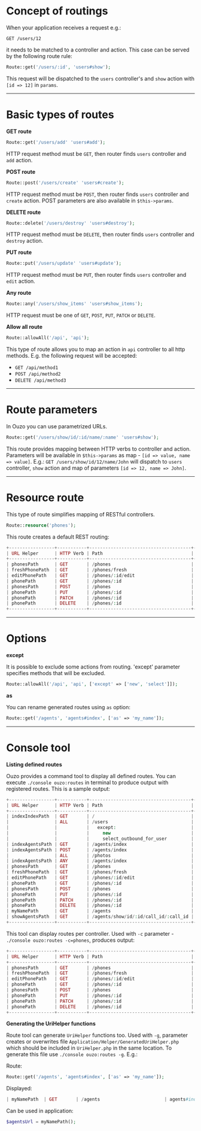 # Concept of routings
When your application receives a request e.g.:

```
GET /users/12
```

it needs to be matched to a controller and action. This case can be served by the following route rule:

```php
Route::get('/users/:id', 'users#show');
```

This request will be dispatched to the `users` controller's and `show` action with `[id => 12]` in `params`.

---

# Basic types of routes

**GET route**

```php
Route::get('/users/add' 'users#add');
```

HTTP request method must be `GET`, then router finds `users` controller and `add` action.

**POST route**

```php
Route::post('/users/create' 'users#create');
```

HTTP request method must be `POST`, then router finds `users` controller and `create` action. POST parameters are also available in `$this->params`.

**DELETE route**

```php
Route::delete('/users/destroy' 'users#destroy');
```

HTTP request method must be `DELETE`, then router finds `users` controller and `destroy` action.

**PUT route**

```php
Route::put('/users/update' 'users#update');
```

HTTP request method must be `PUT`, then router finds `users` controller and `edit` action.

**Any route**

```php
Route::any('/users/show_items' 'users#show_items');
```

HTTP request must be one of `GET`, `POST`, `PUT`, `PATCH` or `DELETE`.

**Allow all route**

```php
Route::allowAll('/api', 'api');
```

This type of route allows you to map an action in `api` controller to all http methods. E.g. the following request will be accepted:

* `GET /api/method1`
* `POST /api/method2`
* `DELETE /api/method3`

---

# Route parameters

In Ouzo you can use parametrized URLs.

```php
Route::get('/users/show/id/:id/name/:name' 'users#show');
```

This route provides mapping between HTTP verbs to controller and action. Parameters will be available in `$this->params` as map - `[id => value, name => value]`. E.g.:
`GET /users/show/id/12/name/John` will dispatch to `users` controller, `show` action and map of parameters `[id => 12, name => John]`.

---

# Resource route

This type of route simplifies mapping of RESTful controllers. 

```php
Route::resource('phones');
```

This route creates a default REST routing:

```php
+-----------------+-----------+--------------------------------------+-------------------+
| URL Helper      | HTTP Verb | Path                                 | Controller#Action |
+-----------------+-----------+--------------------------------------+-------------------+
| phonesPath      | GET       | /phones                              | phones#index      |
| freshPhonePath  | GET       | /phones/fresh                        | phones#fresh      |
| editPhonePath   | GET       | /phones/:id/edit                     | phones#edit       |
| phonePath       | GET       | /phones/:id                          | phones#show       |
| phonesPath      | POST      | /phones                              | phones#create     |
| phonePath       | PUT       | /phones/:id                          | phones#update     |
| phonePath       | PATCH     | /phones/:id                          | phones#update     |
| phonePath       | DELETE    | /phones/:id                          | phones#destroy    |
+-----------------+-----------+--------------------------------------+-------------------+
```

---

# Options

**except**

It is possible to exclude some actions from routing. 'except' parameter specifies methods that will be excluded.

```php
Route::allowAll('/api', 'api', ['except' => ['new', 'select']]);
```

**as**

You can rename generated routes using `as` option:

```php
Route::get('/agents', 'agents#index', ['as' => 'my_name']);
```

---

# Console tool

**Listing defined routes**

Ouzo provides a command tool to display all defined routes. You can execute `./console ouzo:routes` in terminal to produce output with registered routes. This is a sample output:

```php
+-----------------+-----------+--------------------------------------+-------------------+
| URL Helper      | HTTP Verb | Path                                 | Controller#Action |
+-----------------+-----------+--------------------------------------+-------------------+
| indexIndexPath  | GET       | /                                    | index#index       |
|                 | ALL       | /users                               | users             |
|                 |           |   except:                            |                   |
|                 |           |     new                              |                   |
|                 |           |     select_outbound_for_user         |                   |
| indexAgentsPath | GET       | /agents/index                        | agents#index      |
| indexAgentsPath | POST      | /agents/index                        | agents#index      |
|                 | ALL       | /photos                              | photos            |
| indexAgentsPath | ANY       | /agents/index                        | agents#index      |
| phonesPath      | GET       | /phones                              | phones#index      |
| freshPhonePath  | GET       | /phones/fresh                        | phones#fresh      |
| editPhonePath   | GET       | /phones/:id/edit                     | phones#edit       |
| phonePath       | GET       | /phones/:id                          | phones#show       |
| phonesPath      | POST      | /phones                              | phones#create     |
| phonePath       | PUT       | /phones/:id                          | phones#update     |
| phonePath       | PATCH     | /phones/:id                          | phones#update     |
| phonePath       | DELETE    | /phones/:id                          | phones#destroy    |
| myNamePath      | GET       | /agents                              | agents#index      |
| showAgentsPath  | GET       | /agents/show/id/:id/call_id/:call_id | agents#show       |
+-----------------+-----------+--------------------------------------+-------------------+
```

This tool can display routes per controller. Used with `-c` parameter - `./console ouzo:routes -c=phones`, produces output:

```php
+-----------------+-----------+--------------------------------------+-------------------+
| URL Helper      | HTTP Verb | Path                                 | Controller#Action |
+-----------------+-----------+--------------------------------------+-------------------+
| phonesPath      | GET       | /phones                              | phones#index      |
| freshPhonePath  | GET       | /phones/fresh                        | phones#fresh      |
| editPhonePath   | GET       | /phones/:id/edit                     | phones#edit       |
| phonePath       | GET       | /phones/:id                          | phones#show       |
| phonesPath      | POST      | /phones                              | phones#create     |
| phonePath       | PUT       | /phones/:id                          | phones#update     |
| phonePath       | PATCH     | /phones/:id                          | phones#update     |
| phonePath       | DELETE    | /phones/:id                          | phones#destroy    |
+-----------------+-----------+--------------------------------------+-------------------+
```

**Generating the UriHelper functions**

Route tool can generate `UriHelper` functions too. Used with `-g`, parameter creates or overwrites file `Application/Helper/GeneratedUriHelper.php` which should be included in `UriHelper.php` in the same location. To generate this file use `./console ouzo:routes -g`. E.g.:

Route: 

```php
Route::get('/agents', 'agents#index', ['as' => 'my_name']);
```

Displayed:

```php
| myNamePath  | GET       | /agents                        | agents#index      |
```

Can be used in application:

```php
$agentsUrl = myNamePath();
```
